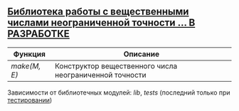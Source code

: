 ## [Библиотека работы с вещественными числами неограниченной точности ... В РАЗРАБОТКЕ](../libs/real.erl)
|Функция|Описание|  
|------------------------|--------------------------------------------------------------------|  
|*make(M, E)*| Конструктор вещественного числа неограниченной точности|  

Зависимости от библиотечных модулей: *lib*, *tests* (последний только при [тестировании](../libs/tests/real_tests.erl))
